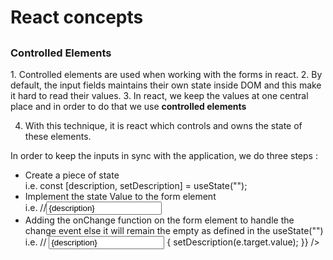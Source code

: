 <h1>React concepts</h1>

##

<h3> Controlled Elements </h3>
1. Controlled elements are used when working with the forms in react.
2. By default, the input fields maintains their own state inside DOM and this make it hard to read their values.
3. In react, we keep the values at one central place and in order to do that we use <strong>controlled elements</strong>

4. With this technique, it is react which controls and owns the state of these elements.

In order to keep the inputs in sync with the application, we do three steps :

<ul>
<li> Create a piece of state </li>
i.e.
const [description, setDescription] = useState("");

<li>Implement the state Value to the form element</li>
i.e.
//<input
        type="text"
        placeholder="Item...."
        value={description}
// />

<li> Adding the onChange function on the form element to handle the change event else it will remain the empty as defined in the useState("")</li>
i.e.
// <INPUT
        type="text"
        placeholder="Item...."
        value={description}
        onChange={(e) => {
          setDescription(e.target.value);
        }}
      />
</ul>
